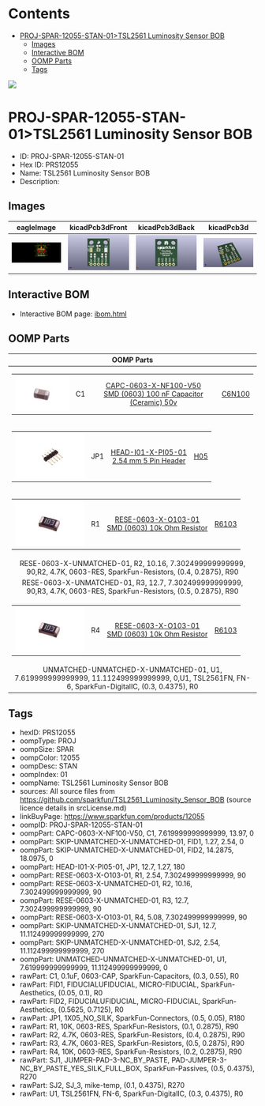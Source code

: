



Contents
========

* [PROJ-SPAR-12055-STAN-01>TSL2561 Luminosity Sensor BOB](#proj-spar-12055-stan-01tsl2561-luminosity-sensor-bob)
	* [Images](#images)
	* [Interactive BOM](#interactive-bom)
	* [OOMP Parts](#oomp-parts)
	* [Tags](#tags)
  
![][im]
# PROJ-SPAR-12055-STAN-01>TSL2561 Luminosity Sensor BOB

- ID: PROJ-SPAR-12055-STAN-01
- Hex ID: PRS12055
- Name: TSL2561 Luminosity Sensor BOB
- Description: 

## Images
  
  

|eagleImage|kicadPcb3dFront|kicadPcb3dBack|kicadPcb3d|
| :---: | :---: | :---: | :---: |
|[![eagleImage](eagleImage_140.png)](eagleImage_600.png)|[![kicadPcb3dFront](kicadPcb3dFront_140.png)](kicadPcb3dFront_600.png)|[![kicadPcb3dBack](kicadPcb3dBack_140.png)](kicadPcb3dBack_600.png)|[![kicadPcb3d](kicadPcb3d_140.png)](kicadPcb3d_600.png)|

## Interactive BOM

- Interactive BOM page: [ibom.html](kicad/bom/ibom.html)

## OOMP Parts
  

|OOMP Parts|
| :---: |
|<table><tr><td>![CAPC-0603-X-NF100-V50](https://raw.githubusercontent.com/oomlout/oomlout_OOMP_parts/main/CAPC-0603-X-NF100-V50/image_140.jpg)</td><td> C1</td><td>[CAPC-0603-X-NF100-V50<br>SMD (0603) 100 nF Capacitor (Ceramic) 50v](https://github.com/oomlout/oomlout_OOMP_parts/tree/main/CAPC-0603-X-NF100-V50/)</td><td>[C6N100](https://github.com/oomlout/oomlout_OOMP_parts/tree/main/CAPC-0603-X-NF100-V50/)</td></tr></table>|
|<table><tr><td>![HEAD-I01-X-PI05-01](https://raw.githubusercontent.com/oomlout/oomlout_OOMP_parts/main/HEAD-I01-X-PI05-01/image_140.jpg)</td><td> JP1</td><td>[HEAD-I01-X-PI05-01<br>2.54 mm 5 Pin Header](https://github.com/oomlout/oomlout_OOMP_parts/tree/main/HEAD-I01-X-PI05-01/)</td><td>[H05](https://github.com/oomlout/oomlout_OOMP_parts/tree/main/HEAD-I01-X-PI05-01/)</td></tr></table>|
|<table><tr><td>![RESE-0603-X-O103-01](https://raw.githubusercontent.com/oomlout/oomlout_OOMP_parts/main/RESE-0603-X-O103-01/image_140.jpg)</td><td> R1</td><td>[RESE-0603-X-O103-01<br>SMD (0603) 10k Ohm Resistor](https://github.com/oomlout/oomlout_OOMP_parts/tree/main/RESE-0603-X-O103-01/)</td><td>[R6103](https://github.com/oomlout/oomlout_OOMP_parts/tree/main/RESE-0603-X-O103-01/)</td></tr></table>|
|RESE-0603-X-UNMATCHED-01, R2, 10.16, 7.302499999999999, 90,R2, 4.7K, 0603-RES, SparkFun-Resistors, (0.4, 0.2875), R90|
|RESE-0603-X-UNMATCHED-01, R3, 12.7, 7.302499999999999, 90,R3, 4.7K, 0603-RES, SparkFun-Resistors, (0.5, 0.2875), R90|
|<table><tr><td>![RESE-0603-X-O103-01](https://raw.githubusercontent.com/oomlout/oomlout_OOMP_parts/main/RESE-0603-X-O103-01/image_140.jpg)</td><td> R4</td><td>[RESE-0603-X-O103-01<br>SMD (0603) 10k Ohm Resistor](https://github.com/oomlout/oomlout_OOMP_parts/tree/main/RESE-0603-X-O103-01/)</td><td>[R6103](https://github.com/oomlout/oomlout_OOMP_parts/tree/main/RESE-0603-X-O103-01/)</td></tr></table>|
|UNMATCHED-UNMATCHED-X-UNMATCHED-01, U1, 7.619999999999999, 11.112499999999999, 0,U1, TSL2561FN, FN-6, SparkFun-DigitalIC, (0.3, 0.4375), R0|

## Tags

- hexID: PRS12055
- oompType: PROJ
- oompSize: SPAR
- oompColor: 12055
- oompDesc: STAN
- oompIndex: 01
- oompName: TSL2561 Luminosity Sensor BOB
- sources: All source files from https://github.com/sparkfun/TSL2561_Luminosity_Sensor_BOB (source licence details in srcLicense.md)
- linkBuyPage: https://www.sparkfun.com/products/12055
- oompID: PROJ-SPAR-12055-STAN-01
- oompPart: CAPC-0603-X-NF100-V50, C1, 7.619999999999999, 13.97, 0
- oompPart: SKIP-UNMATCHED-X-UNMATCHED-01, FID1, 1.27, 2.54, 0
- oompPart: SKIP-UNMATCHED-X-UNMATCHED-01, FID2, 14.2875, 18.0975, 0
- oompPart: HEAD-I01-X-PI05-01, JP1, 12.7, 1.27, 180
- oompPart: RESE-0603-X-O103-01, R1, 2.54, 7.302499999999999, 90
- oompPart: RESE-0603-X-UNMATCHED-01, R2, 10.16, 7.302499999999999, 90
- oompPart: RESE-0603-X-UNMATCHED-01, R3, 12.7, 7.302499999999999, 90
- oompPart: RESE-0603-X-O103-01, R4, 5.08, 7.302499999999999, 90
- oompPart: SKIP-UNMATCHED-X-UNMATCHED-01, SJ1, 12.7, 11.112499999999999, 270
- oompPart: SKIP-UNMATCHED-X-UNMATCHED-01, SJ2, 2.54, 11.112499999999999, 270
- oompPart: UNMATCHED-UNMATCHED-X-UNMATCHED-01, U1, 7.619999999999999, 11.112499999999999, 0
- rawPart: C1, 0.1uF, 0603-CAP, SparkFun-Capacitors, (0.3, 0.55), R0
- rawPart: FID1, FIDUCIALUFIDUCIAL, MICRO-FIDUCIAL, SparkFun-Aesthetics, (0.05, 0.1), R0
- rawPart: FID2, FIDUCIALUFIDUCIAL, MICRO-FIDUCIAL, SparkFun-Aesthetics, (0.5625, 0.7125), R0
- rawPart: JP1, 1X05_NO_SILK, SparkFun-Connectors, (0.5, 0.05), R180
- rawPart: R1, 10K, 0603-RES, SparkFun-Resistors, (0.1, 0.2875), R90
- rawPart: R2, 4.7K, 0603-RES, SparkFun-Resistors, (0.4, 0.2875), R90
- rawPart: R3, 4.7K, 0603-RES, SparkFun-Resistors, (0.5, 0.2875), R90
- rawPart: R4, 10K, 0603-RES, SparkFun-Resistors, (0.2, 0.2875), R90
- rawPart: SJ1, JUMPER-PAD-3-NC_BY_PASTE, PAD-JUMPER-3-NC_BY_PASTE_YES_SILK_FULL_BOX, SparkFun-Passives, (0.5, 0.4375), R270
- rawPart: SJ2, SJ_3, mike-temp, (0.1, 0.4375), R270
- rawPart: U1, TSL2561FN, FN-6, SparkFun-DigitalIC, (0.3, 0.4375), R0



[im]: kicadPcb3d_450.png
